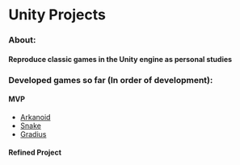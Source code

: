 # Unity Projects
 
### About: 
#### Reproduce classic games in the Unity engine as personal studies

### Developed games so far (In order of development):

#### MVP
* [Arkanoid](Arkanoid)
* [Snake](Snake)
* [Gradius](Gradius)

#### Refined Project